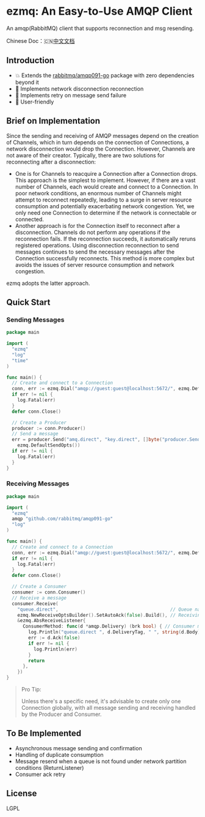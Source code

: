 # ezmq: An Easy-to-Use AMQP Client

An amqp(RabbitMQ) client that supports reconnection and msg resending. 

Chinese Doc：🇨🇳[中文文档](README_zh.md)

Introduction
---
* 💥 Extends the [rabbitmq/amqp091-go](https://github.com/rabbitmq/amqp091-go) package with zero dependencies beyond it
* 💪 Implements network disconnection reconnection
* 💎 Implements retry on message send failure
* 🎈 User-friendly

Brief on Implementation
---
Since the sending and receiving of AMQP messages depend on the creation of Channels, which in turn depends on the connection of Connections, a network disconnection would drop the Connection. However, Channels are not aware of their creator. Typically, there are two solutions for reconnecting after a disconnection:

* One is for Channels to reacquire a Connection after a Connection drops. This approach is the simplest to implement. However, if there are a vast number of Channels, each would create and connect to a Connection. In poor network conditions, an enormous number of Channels might attempt to reconnect repeatedly, leading to a surge in server resource consumption and potentially exacerbating network congestion. Yet, we only need one Connection to determine if the network is connectable or connected.
* Another approach is for the Connection itself to reconnect after a disconnection. Channels do not perform any operations if the reconnection fails. If the reconnection succeeds, it automatically reruns registered operations. Using disconnection reconnection to send messages continues to send the necessary messages after the Connection successfully reconnects. This method is more complex but avoids the issues of server resource consumption and network congestion.

ezmq adopts the latter approach.

Quick Start
---

### Sending Messages

```go
package main

import (
  "ezmq"
  "log"
  "time"
)

func main() {
  // Create and connect to a Connection
  conn, err := ezmq.Dial("amqp://guest:guest@localhost:5672/", ezmq.DefaultTimesRetry())
  if err != nil {
    log.Fatal(err)
  }
  defer conn.Close()

  // Create a Producer
  producer := conn.Producer()
  // Send a message
  err = producer.Send("amq.direct", "key.direct", []byte("producer.Send() | "+time.Now().Format("2006-01-02 15:04:05")),
    ezmq.DefaultSendOpts())
  if err != nil {
    log.Fatal(err)
  }
}

```

### Receiving Messages

```go
package main

import (
  "ezmq"
  amqp "github.com/rabbitmq/amqp091-go"
  "log"
)

func main() {
  // Create and connect to a Connection
  conn, err := ezmq.Dial("amqp://guest:guest@localhost:5672/", ezmq.DefaultTimesRetry())
  if err != nil {
    log.Fatal(err)
  }
  defer conn.Close()

  // Create a Consumer
  consumer := conn.Consumer()
  // Receive a message
  consumer.Receive(
    "queue.direct",                                         // Queue name
    ezmq.NewReceiveOptsBuilder().SetAutoAck(false).Build(), // Receiving options
    &ezmq.AbsReceiveListener{
      ConsumerMethod: func(d *amqp.Delivery) (brk bool) { // Consumer method
        log.Println("queue.direct ", d.DeliveryTag, " ", string(d.Body))
        err := d.Ack(false)
        if err != nil {
          log.Println(err)
        }
        return
      },
    })
}

```

> Pro Tip:
>
> Unless there's a specific need, it's advisable to create only one Connection globally, with all message sending and receiving handled by the Producer and Consumer.

To Be Implemented
---

* Asynchronous message sending and confirmation
* Handling of duplicate consumption
* Message resend when a queue is not found under network partition conditions (ReturnListener)
* Consumer ack retry

License
---

LGPL
